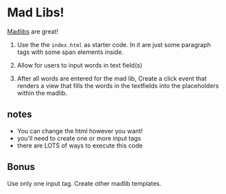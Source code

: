 # Mad Libs!

[Madlibs](https://en.wikipedia.org/wiki/Mad_Libs) are great!

1. Use the the `index.html` as starter code. In it are just some paragraph tags with some span elements inside.

2. Allow for users to input words in text field(s)

3. After all words are entered for the mad lib, Create a click event that renders a view that fills the words in the textfields into the placeholders within the madlib.

## notes
- You can change the html however you want!
- you'll need to create one or more input tags
- there are LOTS of ways to execute this code

## Bonus
Use only one input tag.
Create other madlib templates.
